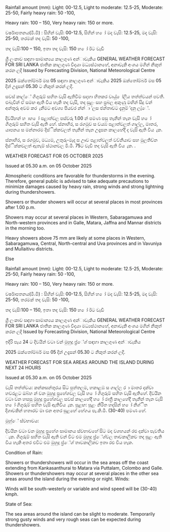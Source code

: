 Rainfall amount (mm): Light: 00-12.5, Light to moderate: 12.5-25, Moderate: 25-50, Fairly heavy rain: 50 -100,

Heavy rain: 100 – 150, Very heavy rain: 150 or more.

වර්ෂාපතනය(මි.මී) : සිහින් වැසි: 00-12.5, සිහින් හ ෝ මද වැසි: 12.5-25, මද වැසි: 25-50, තරමක් තද වැසි: 50 -100,

තද වැසි:100 – 150, ඉතා තද වැසි: 150 හ ෝ ඊට වැඩි

ශ්‍රී ලංකාව සඳහා සාමාන්‍යය කාලගුණ අන්‍ාවැකිය GENERAL WEATHER FORECAST FOR SRI LANKA ජාතික කාලගුණ විදයා මධ්‍යස්ථානහේ, අනාවැකි අංශය මගින් නිකුත් කරන ලදි Issued by Forecasting Division, National Meteorological Centre

2025 ඔක්තෝම්බර් මස 05 සඳහා කාලගුණ අන්‍ාවැකිය 2025 ඔක්තෝම්බර් මස 05 දින්‍ උදෑසන්‍ 05.30 ට නිකුත් කරන්‍ ලදි.

සවස් කාල්ේ ගිගුරුම් සහිත වැසි ඇතිවීම සදහා හිතකර වායු් ෝලීය තත්ත්වයන් පවතී. එබැවින් ඒ සමඟ ඇති විය හැකි තද වැසි, තද සුළං සහ ප්‍රබල අකුණු මඟින් සිදු වන්‍ අන්‍තුරු අවම කර ැනීමට අවශ්‍ය පියවර න්න්‍ා ්ලස ජන්‍තාවට දැනුම් ්දනු ලැ්ේ.

දිවයිහන් හ ාහ ෝ පළාත්වල පස්වරු 1.00 න් පමණ පසු තැනින් තැන වැසි හ ෝ ගිගුරුම් සහිත වැසි ඇති හේ. ස්නාහිර, ස රගමුව ස වයඹ පළාත්වලත් ගාල්ල, මාතර, යාපනය ස මන්නාරම දිස්ික්කවලත් තැනින් තැන උදෑසන කාලහේදී ද වැසි ඇති විය ැක.

ස්නාහිර, ස රගමුව, මධ්‍යම, උතුරු-මැද ස ඌව පළාත්වලත් වව්නියාව සහ මුලතිව්න දිස්ික්කවලත් ඇතැම් ස්ථානවල මි.මී. 75ට වැඩි තද වැසි ඇති විය ැක. .

WEATHER FORECAST FOR 05 OCTOBER 2025

Issued at 05.30 a.m. on 05 October 2025

Atmospheric conditions are favorable for thunderstorms in the evening. Therefore, general public is advised to take adequate precautions to minimize damages caused by heavy rain, strong winds and strong lightning during thundershowers.

Showers or thunder showers will occur at several places in most provinces after 1.00 p.m.

Showers may occur at several places in Western, Sabaragamuwa and North-western provinces and in Galle, Matara, Jaffna and Mannar districts in the morning too.

Heavy showers above 75 mm are likely at some places in Western, Sabaragamuwa, Central, North-central and Uva provinces and in Vavuniya and Mullaitivu districts.

Else

Rainfall amount (mm): Light: 00-12.5, Light to moderate: 12.5-25, Moderate: 25-50, Fairly heavy rain: 50 -100,

Heavy rain: 100 – 150, Very heavy rain: 150 or more.

වර්ෂාපතනය(මි.මී) : සිහින් වැසි: 00-12.5, සිහින් හ ෝ මද වැසි: 12.5-25, මද වැසි: 25-50, තරමක් තද වැසි: 50 -100,

තද වැසි:100 – 150, ඉතා තද වැසි: 150 හ ෝ ඊට වැඩි

ශ්‍රී ලංකාව සඳහා සාමාන්‍යය කාලගුණ අන්‍ාවැකිය GENERAL WEATHER FORECAST FOR SRI LANKA ජාතික කාලගුණ විදයා මධ්‍යස්ථානහේ, අනාවැකි අංශය මගින් නිකුත් කරන ලදි Issued by Forecasting Division, National Meteorological Centre

ඉදිරි පැය 24 ට දිවයින්‍ වටා වන්‍ මුහුදු ප්‍ර්ේශ්‍ සඳහා කාලගුණ අන්‍ාවැකිය

2025 ඔක්තෝම්බර් මස 05 දින්‍ උදෑසන්‍ 05.30 ට නිකුත් කරන්‍ ලදි.

WEATHER FORECAST FOR SEA AREAS AROUND THE ISLAND DURING NEXT 24 HOURS

Issued at 05.30 a.m. on 05 October 2025

වැසි තත්ත්වය: කන්කසන්තුරය සිට පුත්තලම, හකාළඹ ස ගාල්ල ර ා මාතර දක්වා හවරළට ඔබ්හ න් වන මුහුදු ප්‍රහේශවල වැසි හ ෝ ගිගුරුම් සහිත වැසි ඇතිහේ. දිවයින වටා වන හසසු මුහුදු ප්‍රහේශවල සවස් කාලහේදී හ ෝ රාත්‍රී කාලහේදී තැනින් තැන වැසි හ ෝ ගිගුරුම් සහිත වැසි ඇතිවිය ැක. සුළඟ: සුළං නිරිත හදසින් හ ෝ නිශ්ිත දිශාවකින් හතාරව මා එන අතර සුළහේ හේගය පැ.කි.මී. (30-40) පමණ හේ.

මුහු්ේ ස්වභාවය:

දිවයින වටා වන මුහුදු ප්‍රහේශ සාමානය ස්වභාවහේ සිට මද වශහයන් රළු දක්වා පැවතිය ැක. ගිගුරුම් සහිත වැසි ඇති වන්‍ විට එම මුහුදු ප්‍ර්ේශ්‍වල තාවකාලිකව තද සුළං ඇති විය හැකි අතර එවිට එම මුහුදු ප්‍ර්ේශ්‍ තාවකාලිකව ඉතා රළු විය හැක.

Condition of Rain:

Showers or thundershowers will occur in the sea areas off the coast extending from Kankasanthurai to Matara via Puttalam, Colombo and Galle. Showers or thundershowers may occur at several places in the other sea areas around the island during the evening or night. Winds:

Winds will be south-westerly or variable and wind speed will be (30-40) kmph.

State of Sea:

The sea areas around the island can be slight to moderate. Temporarily strong gusty winds and very rough seas can be expected during thundershowers.